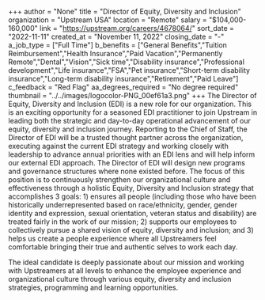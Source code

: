 +++
author = "None"
title = "Director of Equity, Diversity and Inclusion"
organization = "Upstream USA"
location = "Remote"
salary = "$104,000-160,000"
link = "https://upstream.org/careers/4678064/"
sort_date = "2022-11-11"
created_at = "November 11, 2022"
closing_date = "-"
a_job_type = ["Full Time"]
b_benefits = ["General Benefits","Tuition Reimbursement","Health Insurance","Paid Vacation","Permanently Remote","Dental","Vision","Sick time","Disability insurance","Professional development","Life insurance","FSA","Pet insurance","Short-term disability insurance","Long-term disability insurance","Retirement","Paid Leave"]
c_feedback = "Red Flag"
aa_degrees_required = "No degree required"
thumbnail = "../../images/logocolor-PNG_00ef61a3.png"
+++
The Director of Equity, Diversity and Inclusion (EDI) is a new role for our organization. This is an exciting opportunity for a seasoned EDI practitioner to join Upstream in leading both the strategic and day-to-day operational advancement of our equity, diversity and inclusion journey. Reporting to the Chief of Staff, the Director of EDI will be a trusted thought partner across the organization, executing against the current EDI strategy and working closely with leadership to advance annual priorities with an EDI lens and will help inform our external EDI approach. 
The Director of EDI will design new programs and governance structures where none existed before. The focus of this position is to continuously strengthen our organizational culture and effectiveness through a holistic Equity, Diversity and Inclusion strategy that accomplishes 3 goals: 1) ensures all people (including those who have been historically underrepresented based on race/ethnicity, gender, gender identity and expression, sexual orientation, veteran status and disability) are treated fairly in the work of our mission; 2) supports our employees to collectively pursue a shared vision of equity, diversity and inclusion; and 3) helps us create a people experience where all Upstreamers  feel comfortable bringing their true and authentic selves to work each day. 

The ideal candidate is deeply passionate about our mission and working with Upstreamers at all levels to enhance the employee experience and organizational culture through various equity, diversity and inclusion strategies, programming and learning opportunities. 
